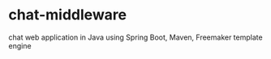 # chat-middleware
chat web application in Java using Spring Boot, Maven, Freemaker template engine 
